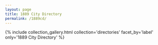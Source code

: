```yaml
---
layout: page
title: 1889 City Directory
permalink: /1889cd/
---
```


{% include collection_gallery.html collection='directories' facet_by='label' only='1889 City Directory' %}
